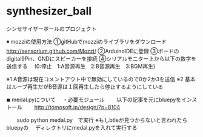 ﻿# synthesizer_ball
シンセサイザーボールのプロジェクト

◾ mozziの使用方法
①gitHubでmozziのライブラリをダウンロード
　　　http://sensorium.github.com/Mozzi/
②ArduinoIDEに登録
③ボードのdigital9Pin、GNDにスピーカーを接続
④シリアルモニター上から以下の数字を送信する
　(0:停止　1:A音源再生　2:B音源再生　3:BGM再生)

※1 A音源は現在コメントアウト中で無効にしているので0か2か3を送信
※2 基本はループ再生だがB音源は１回再生したら停止するようにしている

◾︎ medal.pyについて
　・必要モジュール
　　以下の記事を元にbluepyをインストール
　　http://tomosoft.jp/design/?p=8104

　　sudo python medal.py　で実行
    ※もしbtleが見つからないと言われたらbluepyの
    　ディレクトリにmedal.pyを入れて実行する